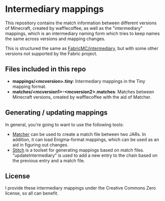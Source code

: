 # Intermediary mappings

This repository contains the match information between different versions of Minecraft, created by wafflecoffee, as well as the "intermediary" mappings, which is an intermediary naming form which tries to keep names the same across versions and mapping changes.

This is structured the same as [FabricMC/intermediary](https://github.com/FabricMC/intermediary), but with some other versions not supported by the Fabric project.

## Files included in this repo

* __mappings/\<mcversion\>.tiny__: Intermediary mappings in the Tiny mapping format.
* __matches/\<mcversion1\>-\<mcversion2\>.matches__: Matches between Minecraft versions, created by wafflecoffee with the aid of Matcher.

## Generating / updating mappings

In general, you're going to want to use the following tools:

* [Matcher](https://github.com/FabricMC/Matcher) can be used to create a match file between two JARs. In addition, it can load Enigma-format mappings, which can be used as an aid in figuring out changes.
* [Stitch](https://github.com/FabricMC/stitch) is a toolset for generating mappings based on match files. "updateIntermediary" is used to add a new entry to the chain based on the previous entry and a match file.

## License

I provide these intermediary mappings under the Creative Commons Zero license, so all can benefit.

